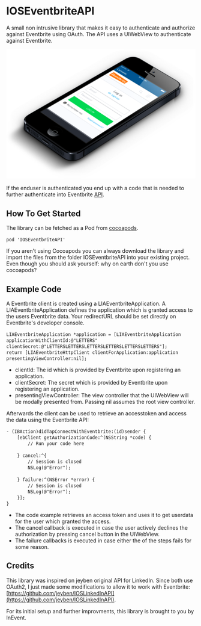 IOSEventbriteAPI
==============

A small non intrusive library that makes it easy to authenticate and authorize against Eventbrite using OAuth.
The API uses a UIWebView to authenticate against Eventbrite.

![image](signIn.png)

If the enduser is authenticated you end up with a code that is needed to further authenticate into Eventbrite [API](https://www.eventbrite.com/developer/v3/reference/authentication/).

How To Get Started
------------------
The library can be fetched as a Pod from [cocoapods](http://cocoapods.org/?q=ioseventbriteapi).

```
pod 'IOSEventbriteAPI'
```

If you aren't using Cocoapods you can always download the library and import the files from the folder IOSEventbriteAPI into your existing project. Even though you should ask yourself: why on earth don't you use cocoapods?

Example Code
------------

A Eventbrite client is created using a LIAEventbriteApplication. A LIAEventbriteApplication defines the application which is granted access to the users Eventbrite data. Your redirectURL should be set directly on Eventbrite's developer console.

```
LIAEventbriteApplication *application = [LIAEventbriteApplication applicationWithClientId:@"LETTERS" clientSecret:@"LETTERSLETTERSLETTERSLETTERSLETTERSLETTERS"];
return [LIAEventbriteHttpClient clientForApplication:application presentingViewController:nil];
```

* clientId: The id which is provided by Eventbrite upon registering an application.
* clientSecret: The secret which is provided by Eventbrite upon registering an application.
* presentingViewController: The view controller that the UIWebView will be modally presented from.  Passing nil assumes the root view controller.

Afterwards the client can be used to retrieve an accesstoken and access the data using the Eventbrite API:

```
- (IBAction)didTapConnectWithEventbrite:(id)sender {
    [ebClient getAuthorizationCode:^(NSString *code) {
        // Run your code here
        
    } cancel:^{
        // Session is closed
        NSLog(@"Error");
        
    } failure:^(NSError *error) {
        // Session is closed
        NSLog(@"Error");
    }];
}
```

* The code example retrieves an access token and uses it to get userdata for the user which granted the access.
* The cancel callback is executed in case the user actively declines the authorization by pressing cancel button in the UIWebView.
* The failure callbacks is executed in case either the of the steps fails for some reason.

Credits
--------------------
This library was inspired on jeyben original API for LinkedIn. Since both use OAuth2, I just made some modifications to allow it to work with Eventbrite: [https://github.com/jeyben/IOSLinkedInAPI](https://github.com/jeyben/IOSLinkedInAPI).

For its initial setup and further improvments, this library is brought to you by InEvent.
